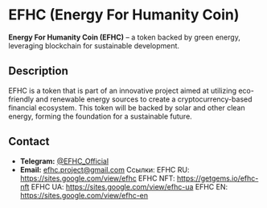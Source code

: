 # EFHC (Energy For Humanity Coin)

**Energy For Humanity Coin (EFHC)** – a token backed by green energy, leveraging blockchain for sustainable development.

## Description

EFHC is a token that is part of an innovative project aimed at utilizing eco-friendly and renewable energy sources to create a cryptocurrency-based financial ecosystem. This token will be backed by solar and other clean energy, forming the foundation for a sustainable future.

## Contact

- **Telegram:** [@EFHC_Official](https://t.me/EFHC_Official)
- **Email:** efhc.project@gmail.com
Ссылки:
EFHC RU: https://sites.google.com/view/efhc
EFHC NFT: https://getgems.io/efhc-nft
EFHC UA: https://sites.google.com/view/efhc-ua
EFHC EN: https://sites.google.com/view/efhc-en
